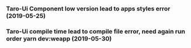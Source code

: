 ### Taro-Ui Component low version lead to apps styles error (2019-05-25)
### Taro-Ui compile time lead to compile file error, need again run order yarn dev:weapp (2019-05-30)